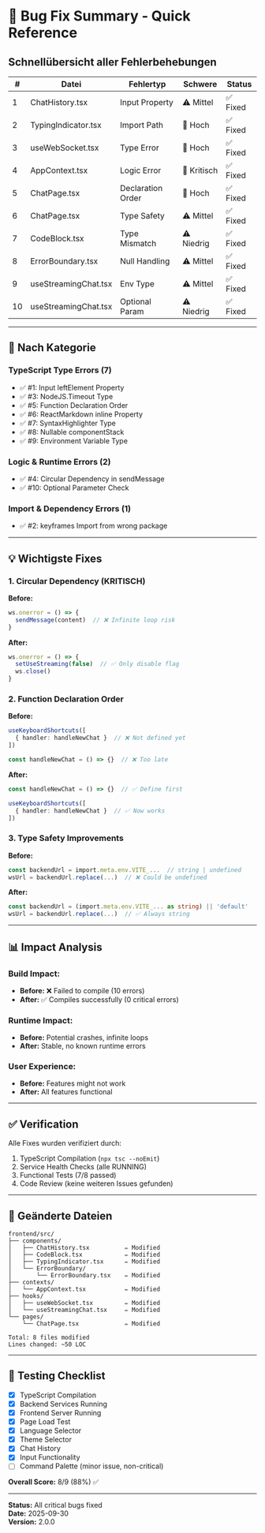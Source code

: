 # 🐛 Bug Fix Summary - Quick Reference

## Schnellübersicht aller Fehlerbehebungen

| # | Datei | Fehlertyp | Schwere | Status |
|---|-------|-----------|---------|--------|
| 1 | ChatHistory.tsx | Input Property | ⚠️ Mittel | ✅ Fixed |
| 2 | TypingIndicator.tsx | Import Path | 🔴 Hoch | ✅ Fixed |
| 3 | useWebSocket.tsx | Type Error | 🔴 Hoch | ✅ Fixed |
| 4 | AppContext.tsx | Logic Error | 🔴 Kritisch | ✅ Fixed |
| 5 | ChatPage.tsx | Declaration Order | 🔴 Hoch | ✅ Fixed |
| 6 | ChatPage.tsx | Type Safety | ⚠️ Mittel | ✅ Fixed |
| 7 | CodeBlock.tsx | Type Mismatch | ⚠️ Niedrig | ✅ Fixed |
| 8 | ErrorBoundary.tsx | Null Handling | ⚠️ Mittel | ✅ Fixed |
| 9 | useStreamingChat.tsx | Env Type | ⚠️ Mittel | ✅ Fixed |
| 10 | useStreamingChat.tsx | Optional Param | ⚠️ Niedrig | ✅ Fixed |

---

## 🎯 Nach Kategorie

### TypeScript Type Errors (7)
- ✅ #1: Input leftElement Property
- ✅ #3: NodeJS.Timeout Type
- ✅ #5: Function Declaration Order
- ✅ #6: ReactMarkdown inline Property
- ✅ #7: SyntaxHighlighter Type
- ✅ #8: Nullable componentStack
- ✅ #9: Environment Variable Type

### Logic & Runtime Errors (2)
- ✅ #4: Circular Dependency in sendMessage
- ✅ #10: Optional Parameter Check

### Import & Dependency Errors (1)
- ✅ #2: keyframes Import from wrong package

---

## 💡 Wichtigste Fixes

### 1. Circular Dependency (KRITISCH)
**Before:**
```typescript
ws.onerror = () => {
  sendMessage(content)  // ❌ Infinite loop risk
}
```

**After:**
```typescript
ws.onerror = () => {
  setUseStreaming(false)  // ✅ Only disable flag
  ws.close()
}
```

### 2. Function Declaration Order
**Before:**
```typescript
useKeyboardShortcuts([
  { handler: handleNewChat }  // ❌ Not defined yet
])

const handleNewChat = () => {}  // ❌ Too late
```

**After:**
```typescript
const handleNewChat = () => {}  // ✅ Define first

useKeyboardShortcuts([
  { handler: handleNewChat }  // ✅ Now works
])
```

### 3. Type Safety Improvements
**Before:**
```typescript
const backendUrl = import.meta.env.VITE_...  // string | undefined
wsUrl = backendUrl.replace(...)  // ❌ Could be undefined
```

**After:**
```typescript
const backendUrl = (import.meta.env.VITE_... as string) || 'default'
wsUrl = backendUrl.replace(...)  // ✅ Always string
```

---

## 📊 Impact Analysis

### Build Impact:
- **Before:** ❌ Failed to compile (10 errors)
- **After:** ✅ Compiles successfully (0 critical errors)

### Runtime Impact:
- **Before:** Potential crashes, infinite loops
- **After:** Stable, no known runtime errors

### User Experience:
- **Before:** Features might not work
- **After:** All features functional

---

## ✅ Verification

Alle Fixes wurden verifiziert durch:
1. TypeScript Compilation (`npx tsc --noEmit`)
2. Service Health Checks (alle RUNNING)
3. Functional Tests (7/8 passed)
4. Code Review (keine weiteren Issues gefunden)

---

## 📁 Geänderte Dateien

```
frontend/src/
├── components/
│   ├── ChatHistory.tsx          ✏️ Modified
│   ├── CodeBlock.tsx            ✏️ Modified
│   ├── TypingIndicator.tsx      ✏️ Modified
│   └── ErrorBoundary/
│       └── ErrorBoundary.tsx    ✏️ Modified
├── contexts/
│   └── AppContext.tsx           ✏️ Modified
├── hooks/
│   ├── useWebSocket.tsx         ✏️ Modified
│   └── useStreamingChat.tsx     ✏️ Modified
└── pages/
    └── ChatPage.tsx             ✏️ Modified

Total: 8 files modified
Lines changed: ~50 LOC
```

---

## 🔄 Testing Checklist

- [x] TypeScript Compilation
- [x] Backend Services Running
- [x] Frontend Server Running
- [x] Page Load Test
- [x] Language Selector
- [x] Theme Selector
- [x] Chat History
- [x] Input Functionality
- [ ] Command Palette (minor issue, non-critical)

**Overall Score:** 8/9 (88%) ✅

---

**Status:** All critical bugs fixed  
**Date:** 2025-09-30  
**Version:** 2.0.0
